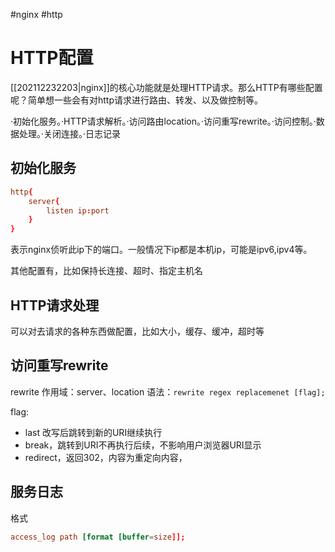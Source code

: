 #nginx #http

# HTTP配置
[[202112232203|nginx]]的核心功能就是处理HTTP请求。那么HTTP有哪些配置呢？简单想一些会有对http请求进行路由、转发、以及做控制等。

·初始化服务。·HTTP请求解析。·访问路由location。·访问重写rewrite。·访问控制。·数据处理。·关闭连接。·日志记录

## 初始化服务

```nginx.conf
http{
	server{
		listen ip:port
	}
}
```
表示nginx侦听此ip下的端口。一般情况下ip都是本机ip，可能是ipv6,ipv4等。

其他配置有，比如保持长连接、超时、指定主机名


## HTTP请求处理
可以对去请求的各种东西做配置，比如大小，缓存、缓冲，超时等



## 访问重写rewrite

rewrite
作用域：server、location
语法：`rewrite regex replacemenet [flag];`

flag:
- last 改写后跳转到新的URI继续执行
- break，跳转到URI不再执行后续，不影响用户浏览器URI显示
- redirect，返回302，内容为重定向内容，



## 服务日志
格式
```nginx.conf
access_log path [format [buffer=size]];
```
